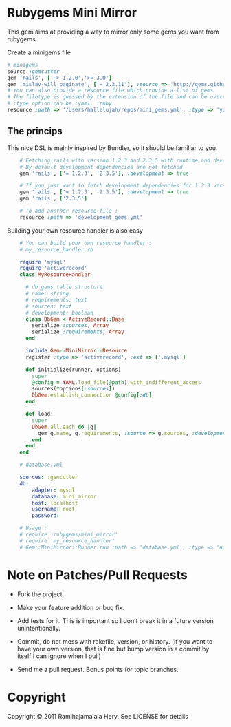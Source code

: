 # Rubygems Mini Mirror

This gem aims at providing a way to mirror only some gems you want from rubygems.

Create a minigems file

```ruby
# minigems
source :gemcutter
gem 'rails', ['~> 1.2.0','>= 3.0']
gem 'mislav-will_paginate', ['= 2.3.11'], :source => 'http://gems.github.com'
# You can also provide a resource file which provide a list of gems
# The filetype is guessed by the extension of the file and can be overriden.
# :type option can be :yaml, :ruby
resource :path => '/Users/hallelujah/repos/mini_gems.yml', :type => 'yaml'
```

The princips
------------

This nice DSL is mainly inspired by Bundler, so it should be familiar to you.

```ruby
    # Fetching rails with version 1.2.3 and 2.3.5 with runtime and development dependencies
    # By default development dependencies are not fetched
    gem 'rails', ['= 1.2.3', '2.3.5'], :development => true

    # If you just want to fetch development dependencies for 1.2.3 version, you need separated definitions :
    gem 'rails', ['= 1.2.3', '2.3.5'], :development => true
    gem 'rails', ['2.3.5']

    # To add another resource file :
    resource :path => 'development_gems.yml'
```

Building your own resource handler is also easy

```ruby
    # You can build your own resource handler :
    # my_resource_handler.rb

    require 'mysql'
    require 'activerecord'
    class MyResourceHandler

      # db_gems table structure
      # name: string
      # requirements: text
      # sources: text
      # development: boolean
      class DbGem < ActiveRecord::Base
        serialize :sources, Array
        serialize :requirements, Array
      end

      include Gem::MiniMirror::Resource
      register :type => 'activerecord', :ext => ['.mysql']

      def initialize(runner, options)
        super
        @config = YAML.load_file(@path).with_indifferent_access
        sources(*options[:sources])
        DbGem.establish_connection @config[:db]
      end

      def load!
        super
        DbGem.all.each do |g|
          gem g.name, g.requirements, :source => g.sources, :development => g.development?
        end
      end
    end
```

```yaml
    # database.yml

    sources: :gemcutter
    db:
        adapter: mysql
        database: mini_mirror
        host: localhost
        username: root
        password:
```

```ruby
    # Usage :
    # require 'rubygems/mini_mirror'
    # require 'my_resource_handler'
    # Gem::MiniMirror::Runner.run :path => 'database.yml', :type => 'activerecord'
```



# Note on Patches/Pull Requests

* Fork the project.

* Make your feature addition or bug fix.

* Add tests for it. This is important so I don’t break it in a future version unintentionally.

* Commit, do not mess with rakefile, version, or history. (if you want to have your own version, that is fine but bump version in a commit by itself I can ignore when I pull)

* Send me a pull request. Bonus points for topic branches.

# Copyright

Copyright &copy; 2011 Ramihajamalala Hery. See LICENSE for details

